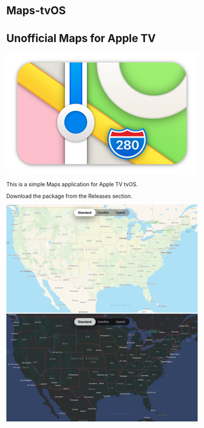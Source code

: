 # Maps-tvOS
<h1>Unofficial Maps for Apple TV</h1>
                                                                                         
<img src="https://github.com/LisaGuide/tvOS_Maps/blob/master/MapsIcon.png">
<p></p>
<p></p>
<p></p>
<p></p>
This is a simple Maps application for Apple TV tvOS.

<p></p>
<p></p>
<p></p>
<p></p>
<p></p>
<p>
Download the package from the Releases section.
</p>
<p></p>



<img src="https://github.com/LisaGuide/tvOS_Maps/blob/master/ScreenshotLight.png">
<img src="https://github.com/LisaGuide/tvOS_Maps/blob/master/ScreenshotDark.png">
